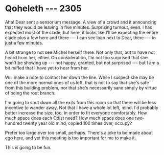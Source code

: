 # Qoheleth --- 2305

Aha! Dear sent a sensorium message. A view of a crowd and it announcing that they would be leaving in five minutes. Surprising turnout, even. I had expected most of the clade, but here, it looks like I'll be expecting the entire clade plus a few here and there --- I can see Ioan next to Dear, there --- in just a few minutes.

A bit strange to not see Michel herself there. Not only that, but to have not heard from her, either. On consideration, I'm not too surprised that she won't be showing up --- not happy, granted, but not surprised --- but I am a bit miffed that I have yet to hear from her.

Will make a note to contact her down the line. While I suspect she may be one of the more normal ones of us left, that is not to say that she's safe from this building problem, nor that she's necessarily sane simply by virtue of being the root branch.

I'm going to shut down all the exits from this room so that there will be less incentive to wander away. Not that I have a whole lot left, mind. I'd probably better increase the size, too, in order to fit everyone comfortably. How much space does each Odist need? How much space does one two-hundred twenty year old mind, copied 100 times over, occupy?

Prefer too large over too small, perhaps. There's a joke to be made about ego here, and yet this meeting is too important for me to make it.

This is going to be fun.

